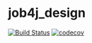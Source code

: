 # job4j_design

[![Build Status](https://travis-ci.org/roman-yakimkin/job4j_design.svg?branch=master)](https://travis-ci.org/roman-yakimkin/job4j_design)
[![codecov](https://codecov.io/gh/roman-yakimkin/job4j_design/branch/master/graph/badge.svg)](https://codecov.io/gh/roman-yakimkin/job4j_design)
